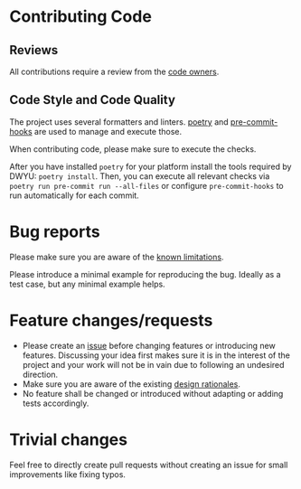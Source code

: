 # Contributing Code

## Reviews

All contributions require a review from the [code owners](.github/CODEOWNERS).

## Code Style and Code Quality

The project uses several formatters and linters. [poetry](https://github.com/python-poetry/poetry) and
[pre-commit-hooks](https://github.com/pre-commit/pre-commit-hooks) are used to manage and execute those.

When contributing code, please make sure to execute the checks.

After you have installed `poetry` for your platform install the tools required by DWYU: `poetry install`.
Then, you can execute all relevant checks via `poetry run pre-commit run --all-files` or configure `pre-commit-hooks`
to run automatically for each commit.

# Bug reports

Please make sure you are aware of the [known limitations](https://github.com/martis42/depend_on_what_you_use#known-limitations).

Please introduce a minimal example for reproducing the bug.
Ideally as a test case, but any minimal example helps.

# Feature changes/requests

- Please create an [issue](https://github.com/martis42/depend_on_what_you_use/issues) before changing features or introducing new features.
  Discussing your idea first makes sure it is in the interest of the project and your work will not be in vain due to following an undesired direction.
- Make sure you are aware of the existing [design rationales](docs/project_design_rationales.md).
- No feature shall be changed or introduced without adapting or adding tests accordingly.

# Trivial changes

Feel free to directly create pull requests without creating an issue for small improvements like fixing typos.
